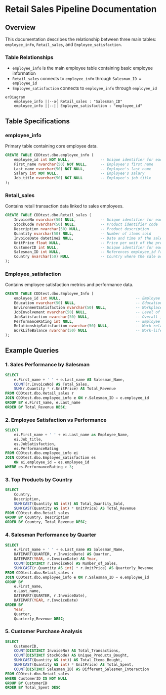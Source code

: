 # Retail Sales Pipeline Documentation

## Overview

This documentation describes the relationship between three main tables: `employee_info`, `Retail_sales`, and `Employee_satisfaction`.

### Table Relationships
- `employee_info` is the main employee table containing basic employee information
- `Retail_sales` connects to `employee_info` through `Salesman_ID = employee_id`
- `Employee_satisfaction` connects to `employee_info` through `employee_id`

```mermaid
erDiagram
    employee_info ||--o{ Retail_sales : "Salesman_ID"
    employee_info ||--|| Employee_satisfaction : "employee_id"
```

## Table Specifications

### employee_info
Primary table containing core employee data.

```sql
CREATE TABLE CDDtest.dbo.employee_info (
    employee_id int NOT NULL,              -- Unique identifier for each employee
    First_name nvarchar(50) NOT NULL,      -- Employee's first name
    Last_name nvarchar(50) NOT NULL,       -- Employee's last name
    Salary int NOT NULL,                   -- Employee's salary
    Job_title nvarchar(50) NOT NULL        -- Employee's job title
);
```

### Retail_sales
Contains retail transaction data linked to sales employees.

```sql
CREATE TABLE CDDtest.dbo.Retail_sales (
    InvoiceNo nvarchar(50) NULL,           -- Unique identifier for each sale transaction
    StockCode nvarchar(50) NULL,           -- Product identifier code
    Description nvarchar(50) NULL,         -- Product description
    Quantity nvarchar(50) NULL,            -- Number of items sold
    InvoiceDate datetime2 NULL,            -- Date and time of the sale
    UnitPrice float NULL,                  -- Price per unit of the product
    CustomerID int NULL,                   -- Unique identifier for each customer
    Salesman_ID int NULL,                  -- References employee_id from employee_info
    Country nvarchar(50) NULL              -- Country where the sale occurred
);
```

### Employee_satisfaction
Contains employee satisfaction metrics and performance data.

```sql
CREATE TABLE CDDtest.dbo.Employee_Info (
    employee_id int NULL,                                  -- Employee identifier
    Education nvarchar(50) NULL,                           -- Education level
    EnvironmentSatisfaction nvarchar(50) NULL,             -- Workplace environment rating
    JobInvolvement nvarchar(50) NULL,                      -- Level of job involvement
    JobSatisfaction nvarchar(50) NULL,                     -- Overall job satisfaction
    PerformanceRating int NULL,                            -- Employee performance score
    RelationshipSatisfaction nvarchar(50) NULL,            -- Work relationship rating
    WorkLifeBalance nvarchar(50) NULL                      -- Work-life balance rating
);
```

## Example Queries

### 1. Sales Performance by Salesman
```sql
SELECT 
    e.First_name + ' ' + e.Last_name AS Salesman_Name,
    COUNT(r.InvoiceNo) AS Total_Sales,
    SUM(r.Quantity * r.UnitPrice) AS Total_Revenue
FROM CDDtest.dbo.Retail_sales r
JOIN CDDtest.dbo.employee_info e ON r.Salesman_ID = e.employee_id
GROUP BY e.First_name, e.Last_name
ORDER BY Total_Revenue DESC;
```

### 2. Employee Satisfaction vs Performance
```sql
SELECT 
    ei.First_name + ' ' + ei.Last_name as Employee_Name,
    ei.Job_title,
    es.JobSatisfaction,
    es.PerformanceRating
FROM CDDtest.dbo.employee_info ei
JOIN CDDtest.dbo.Employee_satisfaction es 
    ON ei.employee_id = es.employee_id
WHERE es.PerformanceRating > 3;
```

### 3. Top Products by Country
```sql
SELECT 
    Country,
    Description,
    SUM(CAST(Quantity AS int)) AS Total_Quantity_Sold,
    SUM(CAST(Quantity AS int) * UnitPrice) AS Total_Revenue
FROM CDDtest.dbo.Retail_sales
GROUP BY Country, Description
ORDER BY Country, Total_Revenue DESC;
```

### 4. Salesman Performance by Quarter
```sql
SELECT 
    e.First_name + ' ' + e.Last_name AS Salesman_Name,
    DATEPART(QUARTER, r.InvoiceDate) AS Quarter,
    DATEPART(YEAR, r.InvoiceDate) AS Year,
    COUNT(DISTINCT r.InvoiceNo) AS Number_of_Sales,
    SUM(CAST(r.Quantity AS int) * r.UnitPrice) AS Quarterly_Revenue
FROM CDDtest.dbo.Retail_sales r
JOIN CDDtest.dbo.employee_info e ON r.Salesman_ID = e.employee_id
GROUP BY 
    e.First_name,
    e.Last_name,
    DATEPART(QUARTER, r.InvoiceDate),
    DATEPART(YEAR, r.InvoiceDate)
ORDER BY 
    Year,
    Quarter,
    Quarterly_Revenue DESC;
```

### 5. Customer Purchase Analysis
```sql
SELECT 
    CustomerID,
    COUNT(DISTINCT InvoiceNo) AS Total_Transactions,
    COUNT(DISTINCT StockCode) AS Unique_Products_Bought,
    SUM(CAST(Quantity AS int)) AS Total_Items_Bought,
    SUM(CAST(Quantity AS int) * UnitPrice) AS Total_Spent,
    COUNT(DISTINCT Salesman_ID) AS Different_Salesmen_Interaction
FROM CDDtest.dbo.Retail_sales
WHERE CustomerID IS NOT NULL
GROUP BY CustomerID
ORDER BY Total_Spent DESC
```